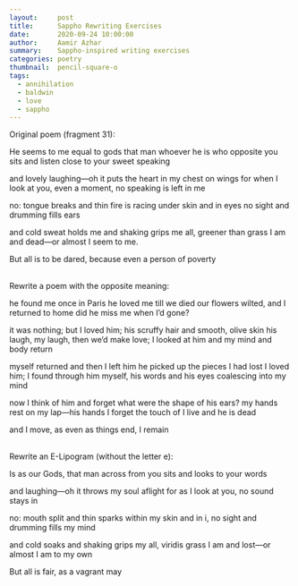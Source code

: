 ```yaml
---
layout:     post
title:      Sappho Rewriting Exercises
date:       2020-09-24 10:00:00
author:     Aamir Azhar
summary:    Sappho-inspired writing exercises
categories: poetry
thumbnail:  pencil-square-o
tags:
  - annihilation
  - baldwin
  - love
  - sappho
---
```

Original poem (fragment 31):

He seems to me equal to gods that man
whoever he is who opposite you
sits and listen close
    to your sweet speaking

and lovely laughing—oh it
puts the heart in my chest on wings
for when I look at you, even a moment, no speaking
    is left in me

no: tongue breaks and thin
fire is racing under skin
and in eyes no sight and drumming
    fills ears

and cold sweat holds me and shaking
grips me all, greener than grass
I am and dead—or almost
    I seem to me.

But all is to be dared, because even a person of poverty

<br>
Rewrite a poem with the opposite meaning:

he found me once in Paris
he loved me till we died
our flowers wilted, and I returned to home
did he miss me when I’d gone?

it was nothing; but I loved him;
his scruffy hair and smooth, olive skin
his laugh, my laugh, then we’d make love; I looked at him and
    my mind and body return

myself returned and then I left him
he picked up the pieces I had lost
I loved him; I found through him myself, his words and his eyes
    coalescing into my mind

now I think of him and forget
what were the shape of his ears?
my hands rest on my lap—his hands I forget the touch of
    I live and he is dead

and I move, as even as things end, I remain

<br>
Rewrite an E-Lipogram (without the letter e):

Is as our Gods, that man
across from you
sits and looks
    to your words

and laughing—oh it
throws my soul aflight
for as I look at you, no sound
    stays in

no: mouth split and thin
sparks within my skin
and in i, no sight and drumming
    fills my mind

and cold soaks and shaking
grips my all, viridis grass
I am and lost—or almost
    I am to my own

But all is fair, as a vagrant may
